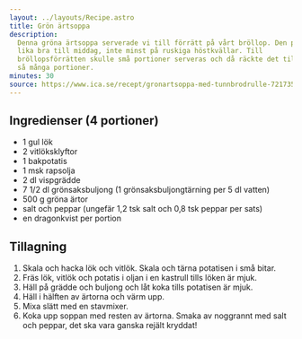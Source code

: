 ```yaml
---
layout: ../layouts/Recipe.astro
title: Grön ärtsoppa
description:
  Denna gröna ärtsoppa serverade vi till förrätt på vårt bröllop. Den passar
  lika bra till middag, inte minst på ruskiga höstkvällar. Till
  bröllopsförrätten skulle små portioner serveras och då räckte det till dubbelt
  så många portioner.
minutes: 30
source: https://www.ica.se/recept/gronartsoppa-med-tunnbrodrulle-721735/
---
```


## Ingredienser (4 portioner)

- 1 gul lök
- 2 vitlöksklyftor
- 1 bakpotatis
- 1 msk rapsolja
- 2 dl vispgrädde
- 7 1/2 dl grönsaksbuljong (1 grönsaksbuljongtärning per 5 dl vatten)
- 500 g gröna ärtor
- salt och peppar (ungefär 1,2 tsk salt och 0,8 tsk peppar per sats)
- en dragonkvist per portion

## Tillagning

1. Skala och hacka lök och vitlök. Skala och tärna potatisen i små bitar.
1. Fräs lök, vitlök och potatis i oljan i en kastrull tills löken är mjuk.
1. Häll på grädde och buljong och låt koka tills potatisen är mjuk.
1. Häll i hälften av ärtorna och värm upp.
1. Mixa slätt med en stavmixer.
1. Koka upp soppan med resten av ärtorna. Smaka av noggrannt med salt och
   peppar, det ska vara ganska rejält kryddat!

